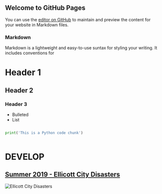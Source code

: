 ## Welcome to GitHub Pages

You can use the [editor on GitHub](https://github.com/CRWayman/CRWayman.github.io/commits/master/index.html) to maintain and preview the content for your website in Markdown files.

### Markdown

Markdown is a lightweight and easy-to-use suntax for styling your writing. It includes conventions for

# Header 1
## Header 2
### Header 3

- Bulleted
- List

```python

print('This is a Python code chunk')
	 
```

# DEVELOP
## [Summer 2019 - Ellicott City Disasters](https://develop.larc.nasa.gov/2019/Summer/EllicottCityDisasters.html)

![Ellicott City Disasters](https://develop.larc.nasa.gov/2019/Summer/Images/2019Sum_GSFC_EllicottCityDisasters_WebsiteImage.jpg)
